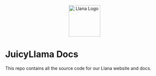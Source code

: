<div align="center">
  <a href="https://llana.io" target="_blank">
    <img src="https://llana.io/assets/images/llana-rounded.png" width="100" alt="Llana Logo" />
  </a>
</div>

# JuicyLlama Docs

This repo contains all the source code for our Llana website and docs.
